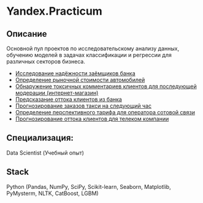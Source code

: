 # Yandex.Practicum

## Описание
Основной пул проектов по исследовательскому анализу данных, обучению моделей в задачах классификации и регрессии для различных секторов бизнеса.
+ [Исследование надёжности заёмщиков банка](https://github.com/volkov-timofey/Yandex.Practicum/tree/main/Исследование%20надёжности%20заёмщиков%20банка)
+ [Определение рыночной стоимости автомобилей](https://github.com/volkov-timofey/Yandex.Practicum/tree/main/Определение%20рыночной%20стоимости%20автомобилей)
+ [Обнаружение токсичных комментариев клиентов для последующей модерации (интернет-магазин)](https://github.com/volkov-timofey/Yandex.Practicum/tree/main/Обнаружение%20токсичных%20комментариев%20клиентов%20для%20последующей%20модерации%20(интернет-магазин))
+ [Предсказание оттока клиентов из банка](https://github.com/volkov-timofey/Yandex.Practicum/tree/main/Предсказание%20оттока%20клиентов%20из%20банка)
+ [Прогнозирование заказов такси на следующий час](https://github.com/volkov-timofey/Yandex.Practicum/tree/main/Прогнозирование%20заказов%20такси%20на%20следующий%20час)
+ [Определение перспективного тарифа для оператора сотовой связи](https://github.com/volkov-timofey/Yandex.Practicum/tree/main/Определение%20перспективного%20тарифа%20для%20оператора%20сотовой%20связи)
+ [Прогнозирование оттока клиентов для телеком компании](https://github.com/volkov-timofey/Yandex.Practicum/tree/main/Прогнозирование%20оттока%20клиентов%20для%20телеком%20компании)


## Специализация:
Data Scientist (Учебный опыт)

## Stack
Python (Pandas, NumPy, SciPy, Scikit-learn, Seaborn, Matplotlib, PyMysterm, NLTK, CatBoost, LGBM)
